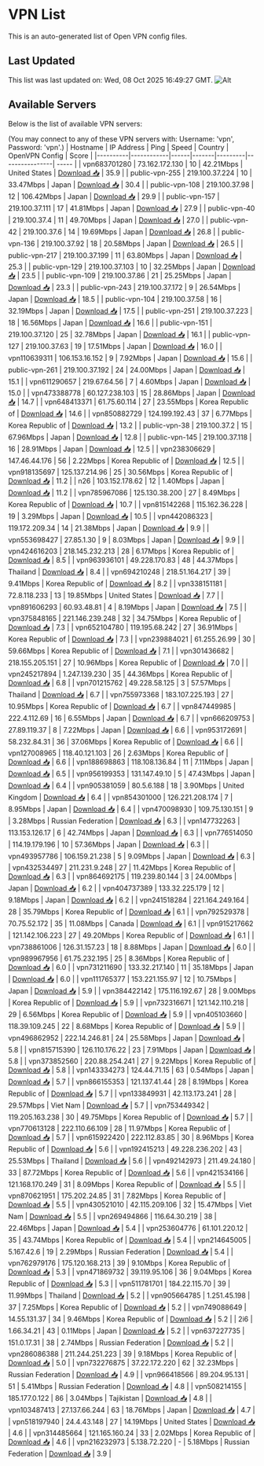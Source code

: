 # VPN List

This is an auto-generated list of Open VPN config files.

## Last Updated

This list was last updated on: Wed, 08 Oct 2025 16:49:27 GMT.
![Alt](https://repobeats.axiom.co/api/embed/186b98318ef1479477931607c1ad7d823f12451f.svg "Repobeats analytics image")

## Available Servers

Below is the list of available VPN servers:

(You may connect to any of these VPN servers with: Username: 'vpn', Password: 'vpn'.)
| Hostname | IP Address | Ping | Speed | Country | OpenVPN Config | Score |
|----------|------------|------|-------|---------|----------------| ----- |
| vpn683701280 | 73.162.172.130 | 10 | 42.21Mbps | United States | [Download 📥](./configs/server_0_US.ovpn) | 35.9 |
| public-vpn-255 | 219.100.37.224 | 10 | 33.47Mbps | Japan | [Download 📥](./configs/server_1_JP.ovpn) | 30.4 |
| public-vpn-108 | 219.100.37.98 | 12 | 106.42Mbps | Japan | [Download 📥](./configs/server_2_JP.ovpn) | 29.9 |
| public-vpn-157 | 219.100.37.111 | 17 | 41.81Mbps | Japan | [Download 📥](./configs/server_3_JP.ovpn) | 27.9 |
| public-vpn-40 | 219.100.37.4 | 11 | 49.70Mbps | Japan | [Download 📥](./configs/server_4_JP.ovpn) | 27.0 |
| public-vpn-42 | 219.100.37.6 | 14 | 19.69Mbps | Japan | [Download 📥](./configs/server_5_JP.ovpn) | 26.8 |
| public-vpn-136 | 219.100.37.92 | 18 | 20.58Mbps | Japan | [Download 📥](./configs/server_6_JP.ovpn) | 26.5 |
| public-vpn-217 | 219.100.37.199 | 11 | 63.80Mbps | Japan | [Download 📥](./configs/server_7_JP.ovpn) | 25.3 |
| public-vpn-129 | 219.100.37.103 | 10 | 32.25Mbps | Japan | [Download 📥](./configs/server_8_JP.ovpn) | 23.5 |
| public-vpn-109 | 219.100.37.86 | 21 | 25.25Mbps | Japan | [Download 📥](./configs/server_9_JP.ovpn) | 23.3 |
| public-vpn-243 | 219.100.37.172 | 9 | 26.54Mbps | Japan | [Download 📥](./configs/server_10_JP.ovpn) | 18.5 |
| public-vpn-104 | 219.100.37.58 | 16 | 32.19Mbps | Japan | [Download 📥](./configs/server_11_JP.ovpn) | 17.5 |
| public-vpn-251 | 219.100.37.223 | 18 | 16.56Mbps | Japan | [Download 📥](./configs/server_12_JP.ovpn) | 16.6 |
| public-vpn-151 | 219.100.37.120 | 25 | 32.78Mbps | Japan | [Download 📥](./configs/server_13_JP.ovpn) | 16.1 |
| public-vpn-127 | 219.100.37.63 | 19 | 17.51Mbps | Japan | [Download 📥](./configs/server_14_JP.ovpn) | 16.0 |
| vpn110639311 | 106.153.16.152 | 9 | 7.92Mbps | Japan | [Download 📥](./configs/server_15_JP.ovpn) | 15.6 |
| public-vpn-261 | 219.100.37.192 | 24 | 24.00Mbps | Japan | [Download 📥](./configs/server_16_JP.ovpn) | 15.1 |
| vpn611290657 | 219.67.64.56 | 7 | 4.60Mbps | Japan | [Download 📥](./configs/server_17_JP.ovpn) | 15.0 |
| vpn473388778 | 60.127.238.103 | 15 | 28.86Mbps | Japan | [Download 📥](./configs/server_18_JP.ovpn) | 14.7 |
| vpn648413371 | 61.75.60.114 | 27 | 23.55Mbps | Korea Republic of | [Download 📥](./configs/server_19_KR.ovpn) | 14.6 |
| vpn850882729 | 124.199.192.43 | 37 | 6.77Mbps | Korea Republic of | [Download 📥](./configs/server_20_KR.ovpn) | 13.2 |
| public-vpn-38 | 219.100.37.2 | 15 | 67.96Mbps | Japan | [Download 📥](./configs/server_21_JP.ovpn) | 12.8 |
| public-vpn-145 | 219.100.37.118 | 16 | 28.91Mbps | Japan | [Download 📥](./configs/server_22_JP.ovpn) | 12.5 |
| vpn238306629 | 147.46.44.176 | 56 | 2.22Mbps | Korea Republic of | [Download 📥](./configs/server_23_KR.ovpn) | 12.5 |
| vpn918135697 | 125.137.214.96 | 25 | 30.56Mbps | Korea Republic of | [Download 📥](./configs/server_24_KR.ovpn) | 11.2 |
| n26 | 103.152.178.62 | 12 | 1.40Mbps | Japan | [Download 📥](./configs/server_25_JP.ovpn) | 11.2 |
| vpn785967086 | 125.130.38.200 | 27 | 8.49Mbps | Korea Republic of | [Download 📥](./configs/server_26_KR.ovpn) | 10.7 |
| vpn815142268 | 115.162.36.228 | 19 | 3.29Mbps | Japan | [Download 📥](./configs/server_27_JP.ovpn) | 10.5 |
| vpn442086323 | 119.172.209.34 | 14 | 21.38Mbps | Japan | [Download 📥](./configs/server_28_JP.ovpn) | 9.9 |
| vpn553698427 | 27.85.1.30 | 9 | 8.03Mbps | Japan | [Download 📥](./configs/server_29_JP.ovpn) | 9.9 |
| vpn424616203 | 218.145.232.213 | 28 | 6.17Mbps | Korea Republic of | [Download 📥](./configs/server_30_KR.ovpn) | 8.5 |
| vpn963936101 | 49.228.170.83 | 48 | 44.37Mbps | Thailand | [Download 📥](./configs/server_31_TH.ovpn) | 8.4 |
| vpn694210248 | 218.51.164.217 | 39 | 9.41Mbps | Korea Republic of | [Download 📥](./configs/server_32_KR.ovpn) | 8.2 |
| vpn338151181 | 72.8.118.233 | 13 | 19.85Mbps | United States | [Download 📥](./configs/server_33_US.ovpn) | 7.7 |
| vpn891606293 | 60.93.48.81 | 4 | 8.19Mbps | Japan | [Download 📥](./configs/server_34_JP.ovpn) | 7.5 |
| vpn375848165 | 221.146.239.248 | 32 | 34.75Mbps | Korea Republic of | [Download 📥](./configs/server_35_KR.ovpn) | 7.3 |
| vpn652104780 | 119.195.68.242 | 27 | 36.91Mbps | Korea Republic of | [Download 📥](./configs/server_36_KR.ovpn) | 7.3 |
| vpn239884021 | 61.255.26.99 | 30 | 59.66Mbps | Korea Republic of | [Download 📥](./configs/server_37_KR.ovpn) | 7.1 |
| vpn301436682 | 218.155.205.151 | 27 | 10.96Mbps | Korea Republic of | [Download 📥](./configs/server_38_KR.ovpn) | 7.0 |
| vpn245217894 | 1.247.139.230 | 35 | 44.36Mbps | Korea Republic of | [Download 📥](./configs/server_39_KR.ovpn) | 6.8 |
| vpn701215762 | 49.228.58.125 | 3 | 57.57Mbps | Thailand | [Download 📥](./configs/server_40_TH.ovpn) | 6.7 |
| vpn755973368 | 183.107.225.193 | 27 | 10.95Mbps | Korea Republic of | [Download 📥](./configs/server_41_KR.ovpn) | 6.7 |
| vpn847449985 | 222.4.112.69 | 16 | 6.55Mbps | Japan | [Download 📥](./configs/server_42_JP.ovpn) | 6.7 |
| vpn666209753 | 27.89.119.37 | 8 | 7.22Mbps | Japan | [Download 📥](./configs/server_43_JP.ovpn) | 6.6 |
| vpn953172691 | 58.232.84.31 | 36 | 37.06Mbps | Korea Republic of | [Download 📥](./configs/server_44_KR.ovpn) | 6.6 |
| vpn127008965 | 118.40.121.103 | 26 | 2.63Mbps | Korea Republic of | [Download 📥](./configs/server_45_KR.ovpn) | 6.6 |
| vpn188698863 | 118.108.136.84 | 11 | 7.11Mbps | Japan | [Download 📥](./configs/server_46_JP.ovpn) | 6.5 |
| vpn956199353 | 131.147.49.10 | 5 | 47.43Mbps | Japan | [Download 📥](./configs/server_47_JP.ovpn) | 6.4 |
| vpn905381059 | 80.5.6.188 | 18 | 3.90Mbps | United Kingdom | [Download 📥](./configs/server_48_GB.ovpn) | 6.4 |
| vpn854301000 | 126.221.208.174 | 7 | 8.95Mbps | Japan | [Download 📥](./configs/server_49_JP.ovpn) | 6.4 |
| vpn470098930 | 109.75.130.151 | 9 | 3.28Mbps | Russian Federation | [Download 📥](./configs/server_50_RU.ovpn) | 6.3 |
| vpn147732263 | 113.153.126.17 | 6 | 42.74Mbps | Japan | [Download 📥](./configs/server_51_JP.ovpn) | 6.3 |
| vpn776514050 | 114.19.179.196 | 10 | 57.36Mbps | Japan | [Download 📥](./configs/server_52_JP.ovpn) | 6.3 |
| vpn493957786 | 106.159.21.238 | 5 | 9.09Mbps | Japan | [Download 📥](./configs/server_53_JP.ovpn) | 6.3 |
| vpn432534497 | 211.231.9.248 | 27 | 11.42Mbps | Korea Republic of | [Download 📥](./configs/server_54_KR.ovpn) | 6.3 |
| vpn864692175 | 119.239.80.144 | 3 | 24.00Mbps | Japan | [Download 📥](./configs/server_55_JP.ovpn) | 6.2 |
| vpn404737389 | 133.32.225.179 | 12 | 9.18Mbps | Japan | [Download 📥](./configs/server_56_JP.ovpn) | 6.2 |
| vpn241518284 | 221.164.249.164 | 28 | 35.79Mbps | Korea Republic of | [Download 📥](./configs/server_57_KR.ovpn) | 6.1 |
| vpn792529378 | 70.75.52.172 | 35 | 11.08Mbps | Canada | [Download 📥](./configs/server_58_CA.ovpn) | 6.1 |
| vpn915217662 | 121.142.106.223 | 27 | 49.20Mbps | Korea Republic of | [Download 📥](./configs/server_59_KR.ovpn) | 6.1 |
| vpn738861006 | 126.31.157.23 | 18 | 8.88Mbps | Japan | [Download 📥](./configs/server_60_JP.ovpn) | 6.0 |
| vpn989967956 | 61.75.232.195 | 25 | 8.36Mbps | Korea Republic of | [Download 📥](./configs/server_61_KR.ovpn) | 6.0 |
| vpn731211690 | 133.32.217.140 | 11 | 35.18Mbps | Japan | [Download 📥](./configs/server_62_JP.ovpn) | 6.0 |
| vpn111765377 | 153.221.155.97 | 12 | 10.75Mbps | Japan | [Download 📥](./configs/server_63_JP.ovpn) | 5.9 |
| vpn384422142 | 175.116.192.67 | 28 | 9.00Mbps | Korea Republic of | [Download 📥](./configs/server_64_KR.ovpn) | 5.9 |
| vpn732316671 | 121.142.110.218 | 29 | 6.56Mbps | Korea Republic of | [Download 📥](./configs/server_65_KR.ovpn) | 5.9 |
| vpn405103660 | 118.39.109.245 | 22 | 8.68Mbps | Korea Republic of | [Download 📥](./configs/server_66_KR.ovpn) | 5.9 |
| vpn496862952 | 222.14.246.81 | 24 | 25.58Mbps | Japan | [Download 📥](./configs/server_67_JP.ovpn) | 5.8 |
| vpn815715390 | 126.110.176.22 | 23 | 7.91Mbps | Japan | [Download 📥](./configs/server_68_JP.ovpn) | 5.8 |
| vpn373852560 | 220.88.254.241 | 27 | 9.22Mbps | Korea Republic of | [Download 📥](./configs/server_69_KR.ovpn) | 5.8 |
| vpn143334273 | 124.44.71.15 | 63 | 0.54Mbps | Japan | [Download 📥](./configs/server_70_JP.ovpn) | 5.7 |
| vpn866155353 | 121.137.41.44 | 28 | 8.19Mbps | Korea Republic of | [Download 📥](./configs/server_71_KR.ovpn) | 5.7 |
| vpn133849931 | 42.113.173.241 | 28 | 29.57Mbps | Viet Nam | [Download 📥](./configs/server_72_VN.ovpn) | 5.7 |
| vpn753449342 | 119.205.163.238 | 30 | 49.75Mbps | Korea Republic of | [Download 📥](./configs/server_73_KR.ovpn) | 5.7 |
| vpn770613128 | 222.110.66.109 | 28 | 11.97Mbps | Korea Republic of | [Download 📥](./configs/server_74_KR.ovpn) | 5.7 |
| vpn615922420 | 222.112.83.85 | 30 | 8.96Mbps | Korea Republic of | [Download 📥](./configs/server_75_KR.ovpn) | 5.6 |
| vpn192415213 | 49.228.236.202 | 43 | 25.53Mbps | Thailand | [Download 📥](./configs/server_76_TH.ovpn) | 5.6 |
| vpn492142973 | 211.49.24.180 | 33 | 87.72Mbps | Korea Republic of | [Download 📥](./configs/server_77_KR.ovpn) | 5.6 |
| vpn421534166 | 121.168.170.249 | 31 | 8.09Mbps | Korea Republic of | [Download 📥](./configs/server_78_KR.ovpn) | 5.5 |
| vpn870621951 | 175.202.24.85 | 31 | 7.82Mbps | Korea Republic of | [Download 📥](./configs/server_79_KR.ovpn) | 5.5 |
| vpn430521010 | 42.115.209.106 | 32 | 15.47Mbps | Viet Nam | [Download 📥](./configs/server_80_VN.ovpn) | 5.5 |
| vpn269494866 | 116.64.30.219 | 38 | 22.46Mbps | Japan | [Download 📥](./configs/server_81_JP.ovpn) | 5.4 |
| vpn253604776 | 61.101.220.12 | 35 | 43.74Mbps | Korea Republic of | [Download 📥](./configs/server_82_KR.ovpn) | 5.4 |
| vpn214645005 | 5.167.42.6 | 19 | 2.29Mbps | Russian Federation | [Download 📥](./configs/server_83_RU.ovpn) | 5.4 |
| vpn762979176 | 175.120.168.213 | 39 | 9.10Mbps | Korea Republic of | [Download 📥](./configs/server_84_KR.ovpn) | 5.3 |
| vpn471869732 | 39.119.95.106 | 36 | 9.04Mbps | Korea Republic of | [Download 📥](./configs/server_85_KR.ovpn) | 5.3 |
| vpn511781701 | 184.22.115.70 | 39 | 11.99Mbps | Thailand | [Download 📥](./configs/server_86_TH.ovpn) | 5.2 |
| vpn905664785 | 1.251.45.198 | 37 | 7.25Mbps | Korea Republic of | [Download 📥](./configs/server_87_KR.ovpn) | 5.2 |
| vpn749088649 | 14.55.131.37 | 34 | 9.46Mbps | Korea Republic of | [Download 📥](./configs/server_88_KR.ovpn) | 5.2 |
| 2i6 | 1.66.34.21 | 43 | 0.11Mbps | Japan | [Download 📥](./configs/server_89_JP.ovpn) | 5.2 |
| vpn637227735 | 151.0.17.31 | 38 | 2.74Mbps | Russian Federation | [Download 📥](./configs/server_90_RU.ovpn) | 5.2 |
| vpn286086388 | 211.244.251.223 | 39 | 9.18Mbps | Korea Republic of | [Download 📥](./configs/server_91_KR.ovpn) | 5.0 |
| vpn732276875 | 37.22.172.220 | 62 | 32.23Mbps | Russian Federation | [Download 📥](./configs/server_92_RU.ovpn) | 4.9 |
| vpn966418566 | 89.204.95.131 | 51 | 5.41Mbps | Russian Federation | [Download 📥](./configs/server_93_RU.ovpn) | 4.8 |
| vpn508214155 | 185.177.0.122 | 86 | 3.04Mbps | Tajikistan | [Download 📥](./configs/server_94_TJ.ovpn) | 4.8 |
| vpn103487413 | 27.137.66.244 | 63 | 18.76Mbps | Japan | [Download 📥](./configs/server_95_JP.ovpn) | 4.7 |
| vpn518197940 | 24.4.43.148 | 27 | 14.19Mbps | United States | [Download 📥](./configs/server_96_US.ovpn) | 4.6 |
| vpn314485664 | 121.165.160.24 | 33 | 2.02Mbps | Korea Republic of | [Download 📥](./configs/server_97_KR.ovpn) | 4.6 |
| vpn216232973 | 5.138.72.220 | - | 5.18Mbps | Russian Federation | [Download 📥](./configs/server_98_RU.ovpn) | 3.9 |
